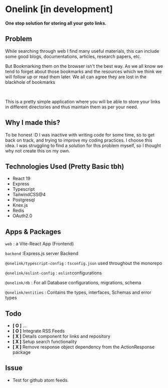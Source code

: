 # Onelink [in development]

<b><p>One stop solution for storing all your goto links.</p></b>

## Problem

<p>While searching through web I find many useful materials, this can include some good blogs, documentations, articles, research papers, etc.</p>
<p>But Bookmarking them on the browser isn't the best way. As we all know we tend to forget about those bookmarks and the resources which we think we will follow up or read them later. We all can agree they are lost in the blackhole of bookmarks</p>

<br/>
<p>This is a pretty simple application where you will be able to store your links in different directories and thus maintain them as per your need.</p>

## Why I made this?

<p>To be honest :D I was inactive with writing code for some time, so to get back on track, and trying to improve my coding practices. I choose this idea. I was struggling to find a solution for this problem myself, so I thought why not create this on my own.</p>

## Technologies Used (Pretty Basic tbh)

<ul>
    <li> React 19</li>
    <li> Express</li>
    <li> Typescript</li>
    <li> TailwindCSS@4 </li>
    <li> Postgresql</li>
    <li> Knex.js</li>
    <li> Redis</li>
    <li> OAuth2.0 </li>
</ul>

## Apps & Packages

<p><code>web</code> : a Vite-React App (Frontend)</p>
<p><code>backend</code> :Express.js server Backend</p>
<p><code>@onelink/typescript-config</code> : <code>tsconfig.json</code> used throughout the monorepo</p>
<p><code>@onelink/eslint-config</code> : <code>eslint</code>configurations</p>
<p><code>@onelink/db</code> : For all Database configurations, migrations, schema</p>
<p><code>@onelink/entities</code> : Contains the types, interfaces, Schemas and error types

## Todo

<ul>
    <li><b>[&nbsp;O&nbsp;]</b> ...</li>
    <li><b>[&nbsp;O&nbsp;]</b> Integrate RSS Feeds</li>
    <li><b>[&nbsp;X&nbsp;]</b> Details component for links and repository</li>
    <li><b>[&nbsp;X&nbsp;]</b> Setup search functionality</li>
    <li><b>[&nbsp;X&nbsp;]</b> Remove response object dependency from the ActionResponse package</li>
</ul>

## Issue

<ul>
    <li>Test for github atom feeds.</li>
</ul>
